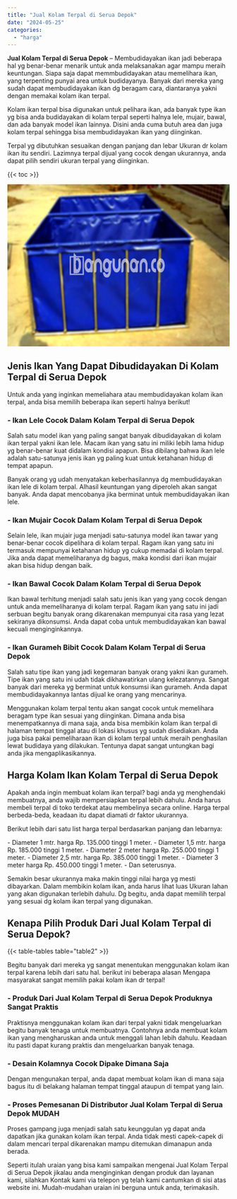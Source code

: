 ```yaml
---
title: "Jual Kolam Terpal di Serua Depok"
date: "2024-05-25"
categories: 
  - "harga"
---
```


**Jual Kolam Terpal di Serua Depok** – Membudidayakan ikan jadi beberapa hal yg benar-benar menarik untuk anda melaksanakan agar mampu meraih keuntungan. Siapa saja dapat memmbudidayakan atau memelihara ikan, yang terpenting punyai area untuk budidayanya. Banyak dari mereka yang sudah dapat membudidayakan ikan dg beragam cara, diantaranya yakni dengan memakai kolam ikan terpal.

Kolam ikan terpal bisa digunakan untuk pelihara ikan, ada banyak type ikan yg bisa anda budidayakan di kolam terpal seperti halnya lele, mujair, bawal, dan ada banyak model ikan lainnya. Disini anda cuma butuh area dan juga kolam terpal sehingga bisa membudidayakan ikan yang diinginkan.

Terpal yg dibutuhkan sesuaikan dengan panjang dan lebar Ukuran dr kolam ikan itu sendiri. Lazimnya terpal dijual yang cocok dengan ukurannya, anda dapat pilih sendiri ukuran terpal yang diinginkan.

{{< toc >}}

![Jual Kolam Terpal di Serua Depok](/images/jual-kolam-terpal-13.png)

## Jenis Ikan Yang Dapat Dibudidayakan Di Kolam Terpal di Serua Depok

Untuk anda yang inginkan memeliahara atau membudidayakan kolam ikan terpal, anda bisa memilih beberapa ikan seperti halnya berikut!

### \- Ikan Lele Cocok Dalam Kolam Terpal di Serua Depok

Salah satu model ikan yang paling sangat banyak dibudidayakan di kolam ikan terpal yakni ikan lele. Macam ikan yang satu ini miliki lebih lama hidup yg benar-benar kuat didalam kondisi apapun. Bisa dibilang bahwa ikan lele adalah satu-satunya jenis ikan yg paling kuat untuk ketahanan hidup di tempat apapun.

Banyak orang yg udah menyatakan keberhasilannya dg membudidayakan ikan lele di kolam terpal. Alhasil keuntungan yang diperoleh akan sangat banyak. Anda dapat mencobanya jika berminat untuk membudidayakan ikan lele.

### \- Ikan Mujair Cocok Dalam Kolam Terpal di Serua Depok

Selain lele, ikan mujair juga menjadi satu-satunya model ikan tawar yang benar-benar cocok dipelihara di kolam terpal. Ragam ikan yang satu ini termasuk mempunyai ketahanan hidup yg cukup memadai di kolam terpal. Jika anda dapat memeliharanya dg bagus, maka kondisi dari ikan mujair akan bisa hidup dengan baik.

### \- Ikan Bawal Cocok Dalam Kolam Terpal di Serua Depok

Ikan bawal terhitung menjadi salah satu jenis ikan yang yang cocok dengan untuk anda memeliharanya di kolam terpal. Ragam ikan yang satu ini jadi serbuan begitu banyak orang dikarenakan mempunyai cita rasa yang lezat sekiranya dikonsumsi. Anda dapat coba untuk membudidayakan kan bawal kecuali menginginkannya.

### \- Ikan Gurameh Bibit Cocok Dalam Kolam Terpal di Serua Depok

Salah satu tipe ikan yang jadi kegemaran banyak orang yakni ikan gurameh. Tipe ikan yang satu ini udah tidak dikhawatirkan ulang kelezatannya. Sangat banyak dari mereka yg berminat untuk konsumsi ikan gurameh. Anda dapat membudidayakannya lantas dijual ke orang yang mencarinya.

Menggunakan kolam terpal tentu akan sangat cocok untuk memelihara beragam type ikan sesuai yang diinginkan. Dimana anda bisa menempatkannya di mana saja, anda bisa membikin kolam ikan terpal di halaman tempat tinggal atau di lokasi khusus yg sudah disediakan. Anda juga bisa pakai pemeliharaan ikan di kolam terpal untuk meraih penghasilan lewat budidaya yang dilakukan. Tentunya dapat sangat untungkan bagi anda jika mengaplikasikannya.

## Harga Kolam Ikan Kolam Terpal di Serua Depok

Apakah anda ingin membuat kolam ikan terpal? bagi anda yg menghendaki membuatnya, anda wajib mempersiapkan terpal lebih dahulu. Anda harus membeli terpal di toko terdekat atau membelinya secara online. Harga terpal berbeda-beda, keadaan itu dapat diamati dr faktor ukurannya.

Berikut lebih dari satu list harga terpal berdasarkan panjang dan lebarnya:

\- Diameter 1 mtr. harga Rp. 135.000 tinggi 1 meter. - Diameter 1,5 mtr. harga Rp. 185.000 tinggi 1 meter. - Diameter 2 meter harga Rp. 255.000 tinggi 1 meter. - Diameter 2,5 mtr. harga Rp. 385.000 tinggi 1 meter. - Diameter 3 meter harga Rp. 450.000 tinggi 1 meter. - Dan seterusnya.

Semakin besar ukurannya maka makin tinggi nilai harga yg mesti dibayarkan. Dalam membikin kolam ikan, anda harus lihat luas Ukuran lahan yang akan digunakan terlebih dahulu. Dg begitu, anda dapat memilih terpal yang sesuai dg kolam ikan terpal yang digunakan.

## Kenapa Pilih Produk Dari Jual Kolam Terpal di Serua Depok?

{{< table-tables table="table2" >}}

Begitu banyak dari mereka yg sangat menentukan menggunakan kolam ikan terpal karena lebih dari satu hal. berikut ini beberapa alasan Mengapa masyarakat sangat memilih pakai kolam ikan dr terpal!

### \- Produk Dari Jual Kolam Terpal di Serua Depok Produknya Sangat Praktis

Praktisnya menggunakan kolam ikan dari terpal yakni tidak mengeluarkan begitu banyak tenaga untuk membuatnya. Contohnya anda membuat kolam ikan yang mengharuskan anda untuk menggali lahan lebih dahulu. Keadaan itu pasti dapat kurang praktis dan mengeluarkan banyak tenaga.

### \- Desain Kolamnya Cocok Dipake Dimana Saja

Dengan mengunakan terpal, anda dapat membuat kolam ikan di mana saja bagus itu di belakang halaman tempat tinggal ataupun di tempat yang lain.

### \- Proses Pemesanan Di Distributor Jual Kolam Terpal di Serua Depok MUDAH

Proses gampang juga menjadi salah satu keunggulan yg dapat anda dapatkan jika gunakan kolam ikan terpal. Anda tidak mesti capek-capek di dalam mencari terpal dikarenakan mampu ditemukan dimanapun anda berada.

Seperti itulah uraian yang bisa kami sampaikan mengenai Jual Kolam Terpal di Serua Depok jikalau anda menginginkan dengan produk dan layanan kami, silahkan Kontak kami via telepon yg telah kami cantumkan di sisi atas website ini. Mudah-mudahan uraian ini berguna untuk anda, terimakasih.
